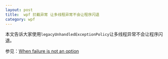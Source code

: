 ```yaml
---
layout: post
title:  wpf 拦截异常 让多线程异常不会让程序闪退 
category: wpf 
---
```


本文告诉大家使用`legacyUnhandledExceptionPolicy`让多线程异常不会让程序闪退。

<!--more-->
<div id="toc"></div>

<!-- csdn -->

<!-- 不发布 -->

参见：[When failure is not an option ](http://philsversion.com/2009/03/25/when-failure-is-not-an-option/ )

